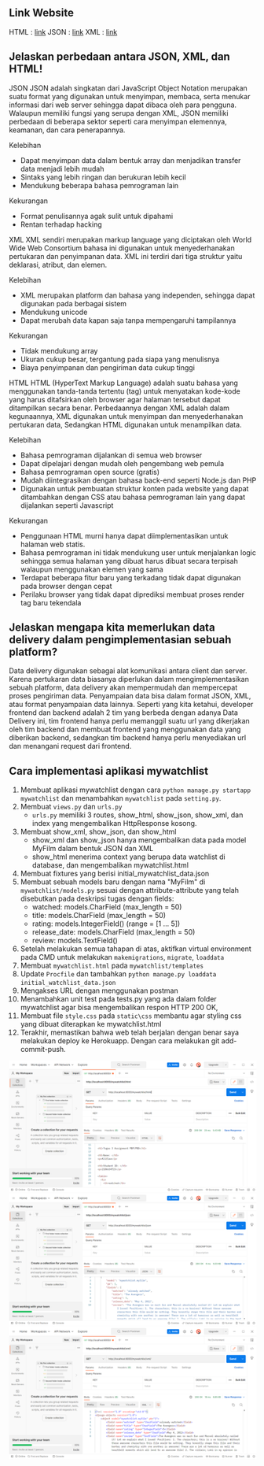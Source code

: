 ## Link Website
HTML : [link](https://tugas2-alip.herokuapp.com/mywatchlist/html)
JSON : [link](https://tugas2-alip.herokuapp.com/mywatchlist/json)
XML  : [link](https://tugas2-alip.herokuapp.com/mywatchlist/xml)

## Jelaskan perbedaan antara JSON, XML, dan HTML!
JSON 
JSON adalah singkatan dari JavaScript Object Notation merupakan suatu format yang digunakan untuk menyimpan, membaca, serta menukar informasi dari web server sehingga dapat dibaca oleh para pengguna. Walaupun memiliki fungsi yang serupa dengan XML, JSON memiliki perbedaan di beberapa sektor seperti cara menyimpan elemennya, keamanan, dan cara penerapannya. 

Kelebihan
- Dapat menyimpan data dalam bentuk array dan menjadikan transfer data menjadi lebih mudah
- Sintaks yang lebih ringan dan berukuran lebih kecil
- Mendukung beberapa bahasa pemrograman lain

Kekurangan
- Format penulisannya agak sulit untuk dipahami
- Rentan terhadap hacking

XML 
XML sendiri merupakan markup language yang diciptakan oleh World Wide Web Consortium bahasa ini digunakan untuk menyederhanakan pertukaran dan penyimpanan data. XML ini terdiri dari tiga struktur yaitu deklarasi, atribut, dan elemen. 

Kelebihan
- XML merupakan platform dan bahasa yang independen, sehingga dapat digunakan pada berbagai sistem
- Mendukung unicode
- Dapat merubah data kapan saja tanpa mempengaruhi tampilannya

Kekurangan
- Tidak mendukung array
- Ukuran cukup besar, tergantung pada siapa yang menulisnya
- Biaya penyimpanan dan pengiriman data cukup tinggi

HTML
HTML (HyperText Markup Language) adalah suatu bahasa yang menggunakan tanda-tanda tertentu (tag) untuk menyatakan kode-kode yang harus ditafsirkan oleh browser agar halaman tersebut dapat ditampilkan secara benar. Perbedaannya dengan XML adalah dalam kegunaannya, XML digunakan untuk menyimpan dan menyederhanakan pertukaran data, Sedangkan HTML digunakan untuk menampilkan data.

Kelebihan
- Bahasa pemrograman dijalankan di semua web browser
- Dapat dipelajari dengan mudah oleh pengembang web pemula
- Bahasa pemrograman open source (gratis)
- Mudah diintegrasikan dengan bahasa back-end seperti Node.js dan PHP
- Digunakan untuk pembuatan struktur konten pada website yang dapat ditambahkan dengan CSS atau bahasa pemrograman lain yang dapat dijalankan seperti Javascript

Kekurangan
- Penggunaan HTML murni hanya dapat diimplementasikan untuk halaman web statis. 
- Bahasa pemrograman ini tidak mendukung user untuk menjalankan logic sehingga semua halaman yang dibuat harus dibuat secara terpisah walaupun menggunakan elemen yang sama
- Terdapat beberapa fitur baru yang terkadang tidak dapat digunakan pada browser dengan cepat
- Perilaku browser yang tidak dapat diprediksi membuat proses render tag baru tekendala


## Jelaskan mengapa kita memerlukan data delivery dalam pengimplementasian sebuah platform?
Data delivery digunakan sebagai alat komunikasi antara client dan server. Karena pertukaran data biasanya diperlukan dalam mengimplementasikan sebuah platform, data delivery akan mempermudah dan mempercepat proses pengiriman data. Penyampaian data bisa dalam format JSON, XML, atau format penyampaian data lainnya. Seperti yang kita ketahui, developer frontend dan backend adalah 2 tim yang berbeda dengan adanya Data Delivery ini, tim frontend hanya perlu memanggil suatu url yang dikerjakan oleh tim backend dan membuat frontend yang menggunakan data yang diberikan backend, sedangkan tim backend hanya perlu menyediakan url dan menangani request dari frontend.

## Cara implementasi aplikasi mywatchlist
1. Membuat aplikasi mywatchlist dengan cara `python manage.py startapp mywatchlist` dan menambahkan `mywatchlist` pada `setting.py`.
2. Membuat `views.py` dan `urls.py`
    - `urls.py` memiliki 3 routes, show_html, show_json, show_xml, dan index yang mengembalikan HttpResponse kosong.
3. Membuat show_xml, show_json, dan show_html
    - show_xml dan show_json hanya mengembalikan data pada model MyFilm dalam bentuk JSON dan XML
    - show_html menerima context yang berupa data watchlist di database, dan mengembalikan mywatchlist.html
4. Membuat fixtures yang berisi initial_mywatchlist_data.json
5. Membuat sebuah models baru dengan nama "MyFilm" di `mywatchlist/models.py` sesuai dengan attribute-attribute yang telah disebutkan pada deskripsi tugas dengan fields:
    - watched: models.CharField (max_length = 50)
    - title: models.CharField (max_length = 50) 
    - rating: models.IntegerField() (range = [1 ... 5])
    - release_date: models.CharField (max_length = 50)
    - review: models.TextField()
6. Setelah melakukan semua tahapan di atas, aktifkan virtual environment pada CMD untuk melakukan `makemigrations`, `migrate`, `loaddata`
7. Membuat `mywatchlist.html` pada `mywatchlist/templates`
8. Update `Procfile` dan tambahkan `python manage.py loaddata initial_watchlist_data.json`
9. Mengakses URL dengan menggunakan postman
10. Menambahkan unit test pada tests.py yang ada dalam folder mywatchlist agar bisa mengembalikan respon HTTP 200 OK, 
11. Membuat file `style.css` pada `static\css` membantu agar styling css yang dibuat diterapkan ke mywatchlist.html
11. Terakhir, memastikan bahwa web telah berjalan dengan benar saya melakukan deploy ke Herokuapp. Dengan cara melakukan git add-commit-push.

![image](<https://github.com/ShafanisaAlifia/tugas2PBP/blob/main/mywatchlist/Postman%209_22_2022%2012_18_39%20AM.png>)
![image](<https://github.com/ShafanisaAlifia/tugas2PBP/blob/main/mywatchlist/Postman%209_22_2022%2012_18_20%20AM.png>)
![image](<https://github.com/ShafanisaAlifia/tugas2PBP/blob/main/mywatchlist/Postman%209_22_2022%2012_16_10%20AM.png>)
